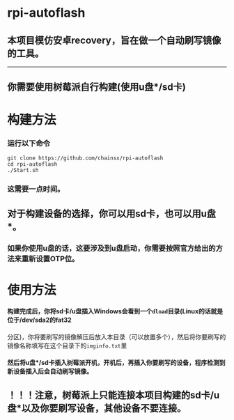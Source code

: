 # rpi-autoflash
## 本项目模仿安卓recovery，旨在做一个自动刷写镜像的工具。
-----------
## 你需要使用树莓派自行构建(使用u盘*/sd卡)
# 构建方法
### 运行以下命令

```
git clone https://github.com/chainsx/rpi-autoflash
cd rpi-autoflash
./Start.sh
```

### 这需要一点时间。

## 对于构建设备的选择，你可以用sd卡，也可以用u盘*。
### 如果你使用u盘的话，这要涉及到u盘启动，你需要按照官方给出的方法来重新设置OTP位。

# 使用方法
#### 构建完成后，你将sd卡/u盘插入Windows会看到一个`dload`目录(Linux的话就是位于/dev/sda2的fat32
分区)，你将要刷写的镜像解压后放入本目录（可以放置多个），然后将你要刷写的镜像名称填写在这个目录下的`imginfo.txt`里
#### 然后将u盘*/sd卡插入树莓派开机，开机后，再插入你要刷写的设备，程序检测到新设备插入后会自动刷写镜像。

## ！！！注意，树莓派上只能连接本项目构建的sd卡/u盘*以及你要刷写设备，其他设备不要连接。
